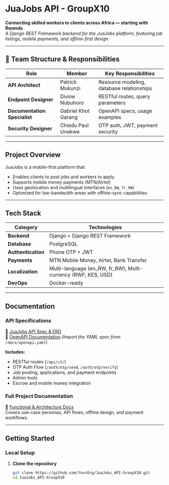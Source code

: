 # JuaJobs API - GroupX10

**Connecting skilled workers to clients across Africa — starting with Rwanda**  
*A Django REST Framework backend for the JuaJobs platform, featuring job listings, mobile payments, and offline-first design.*

---

## 👥 Team Structure & Responsibilities

| Role                      | Member               | Key Responsibilities                          |
|---------------------------|----------------------|-----------------------------------------------|
| **API Architect**         | Patrick Mukunzi      | Resource modeling, database relationships     |
| **Endpoint Designer**     | Divine Nubuhoro      | RESTful routes, query parameters              |
| **Documentation Specialist** | Gabriel Khot Garang | OpenAPI specs, usage examples                 |
| **Security Designer**     | Chiedu Paul Unekwe   | OTP auth, JWT, payment security               |

---

##  Project Overview

JuaJobs is a mobile-first platform that:
- Enables clients to post jobs and workers to apply  
- Supports mobile money payments (MTN/Airtel)  
- Uses geolocation and multilingual interfaces (`en_RW`, `fr_RW`)  
- Optimized for low-bandwidth areas with offline-sync capabilities  

---

## Tech Stack

| Category          | Technologies                          |
|-------------------|---------------------------------------|
| **Backend**       | Django + Django REST Framework        |
| **Database**      | PostgreSQL                            |
| **Authentication**| Phone OTP + JWT                       |
| **Payments**      | MTN Mobile Money, Airtel, Bank Transfer |
| **Localization**  | Multi-language (en_RW, fr_RW), Multi-currency (RWF, KES, USD) |
| **DevOps**        | Docker-ready                          |

---

## Documentation

### API Specifications
🔗 [JuaJobs API Spec & ERD](https://docs.google.com/document/d/1m40c0K7Lsxi34NLKKlE6wrZxPwEzvIRiRe-1AZeOAt8/edit?usp=sharing)  
🔗 [OpenAPI Documentation](https://editor.swagger.io/) *(Import the YAML spec from `/docs/openapi.yaml`)*  

**Includes:**
- RESTful routes (`/api/v1/`)
- OTP Auth Flow (`/auth/otp/send`, `/auth/otp/verify`)
- Job posting, applications, and payment endpoints
- Admin tools
- Escrow and mobile money integration

### Full Project Documentation
🔗 [Functional & Architecture Docs](https://docs.google.com/document/d/1HmTD2_SmpRl7EwMgQIzeltMcq4oBDWom8y6-qqBRAdc/edit)  
Covers use-case personas, API flows, offline design, and payment workflows.

---

##  Getting Started

### Local Setup

1. **Clone the repository**
   ```bash
   git clone https://github.com/YourOrg/JuaJobs_API-GroupX10.git
   cd JuaJobs_API-GroupX10